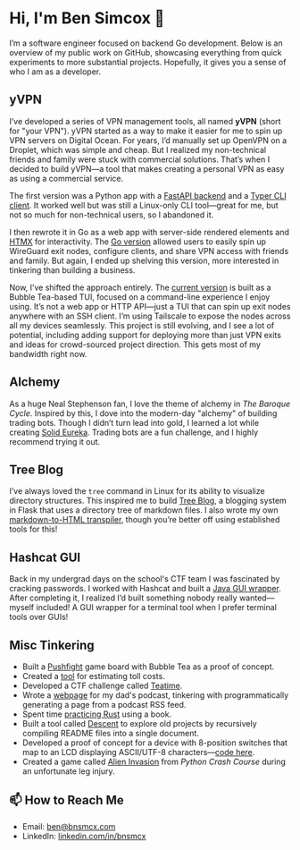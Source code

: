 # Hi, I'm Ben Simcox 👋

I’m a software engineer focused on backend Go development. Below is an overview of my public work on GitHub, showcasing everything from quick experiments to more substantial projects. Hopefully, it gives you a sense of who I am as a developer.

## yVPN

I’ve developed a series of VPN management tools, all named **yVPN** (short for "your VPN"). yVPN started as a way to make it easier for me to spin up VPN servers on Digital Ocean. For years, I’d manually set up OpenVPN on a Droplet, which was simple and cheap. But I realized my non-technical friends and family were stuck with commercial solutions. That’s when I decided to build yVPN—a tool that makes creating a personal VPN as easy as using a commercial service.

The first version was a Python app with a [FastAPI backend](https://github.com/bnsmcx/server-yVPN) and a [Typer CLI client](https://github.com/bnsmcx/client-yVPN). It worked well but was still a Linux-only CLI tool—great for me, but not so much for non-technical users, so I abandoned it.

I then rewrote it in Go as a web app with server-side rendered elements and [HTMX](https://htmx.org/) for interactivity. The [Go version](https://github.com/bnsmcx/go-yvpn-server) allowed users to easily spin up WireGuard exit nodes, configure clients, and share VPN access with friends and family. But again, I ended up shelving this version, more interested in tinkering than building a business.

Now, I’ve shifted the approach entirely. The [current version](https://github.com/bnsmcx/yvpn) is built as a Bubble Tea-based TUI, focused on a command-line experience I enjoy using. It’s not a web app or HTTP API—just a TUI that can spin up exit nodes anywhere with an SSH client. I’m using Tailscale to expose the nodes across all my devices seamlessly. This project is still evolving, and I see a lot of potential, including adding support for deploying more than just VPN exits and ideas for crowd-sourced project direction. This gets most of my bandwidth right now.

## Alchemy

As a huge Neal Stephenson fan, I love the theme of alchemy in *The Baroque Cycle*. Inspired by this, I dove into the modern-day "alchemy" of building trading bots. Though I didn’t turn lead into gold, I learned a lot while creating [Solid Eureka](https://github.com/bnsmcx/solid-eureka). Trading bots are a fun challenge, and I highly recommend trying it out.

## Tree Blog

I’ve always loved the `tree` command in Linux for its ability to visualize directory structures. This inspired me to build [Tree Blog](https://github.com/bnsmcx/tree_blog), a blogging system in Flask that uses a directory tree of markdown files. I also wrote my own [markdown-to-HTML transpiler](https://github.com/bnsmcx/probable-guacamole), though you’re better off using established tools for this!

## Hashcat GUI

Back in my undergrad days on the school's CTF team I was fascinated by cracking passwords. I worked with Hashcat and built a [Java GUI wrapper](https://github.com/bnsmcx/hash-master). After completing it, I realized I’d built something nobody really wanted—myself included! A GUI wrapper for a terminal tool when I prefer terminal tools over GUIs!

## Misc Tinkering

- Built a [Pushfight](https://github.com/bnsmcx/terminal-pushfight) game board with Bubble Tea as a proof of concept.
- Created a [tool](https://github.com/bnsmcx/estimating-tolls) for estimating toll costs.
- Developed a CTF challenge called [Teatime](https://github.com/bnsmcx/teatime).
- Wrote a [webpage](https://github.com/bnsmcx/btc) for my dad's podcast, tinkering with programmatically generating a page from a podcast RSS feed.
- Spent time [practicing Rust](https://github.com/bnsmcx/rust_practice) using a book.
- Built a tool called [Descent](https://github.com/bnsmcx/descent) to explore old projects by recursively compiling README files into a single document.
- Developed a proof of concept for a device with 8-position switches that map to an LCD displaying ASCII/UTF-8 characters—[code here](https://github.com/bnsmcx/verbose-waffle).
- Created a game called [Alien Invasion](https://github.com/bnsmcx/alien_invasion) from *Python Crash Course* during an unfortunate leg injury.

## 📫 How to Reach Me

- Email: ben@bnsmcx.com
- LinkedIn: [linkedin.com/in/bnsmcx](https://linkedin.com/in/bnsmcx)

